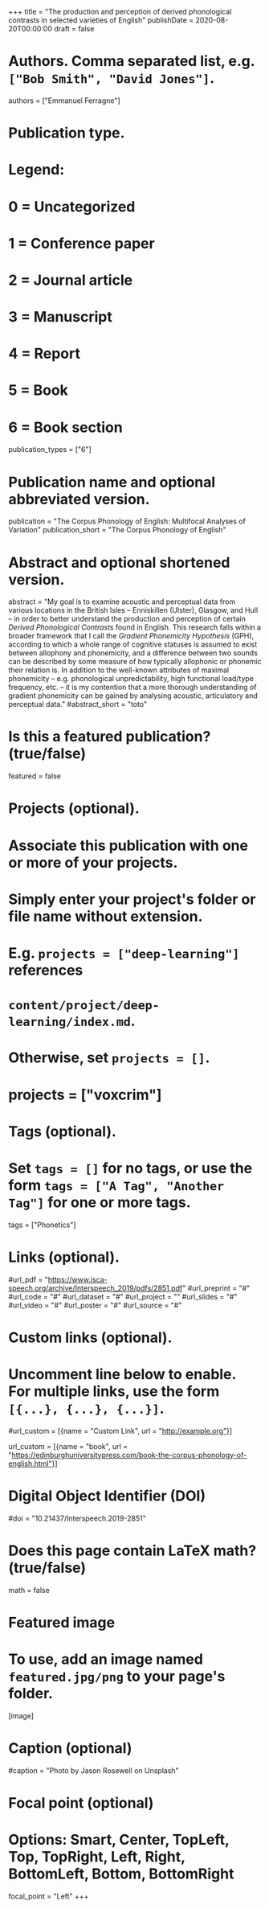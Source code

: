 +++
title = "The production and perception of derived phonological contrasts in selected varieties of English"
publishDate = 2020-08-20T00:00:00
draft = false

# Authors. Comma separated list, e.g. `["Bob Smith", "David Jones"]`.
authors = ["Emmanuel Ferragne"]

# Publication type.
# Legend:
# 0 = Uncategorized
# 1 = Conference paper
# 2 = Journal article
# 3 = Manuscript
# 4 = Report
# 5 = Book
# 6 = Book section
publication_types = ["6"]

# Publication name and optional abbreviated version.
publication = "The Corpus Phonology of English: Multifocal Analyses of Variation"
publication_short = "The Corpus Phonology of English"

# Abstract and optional shortened version.
abstract = "My goal is to examine acoustic and perceptual data from various locations in the British Isles – Enniskillen (Ulster), Glasgow, and Hull – in order to better understand the production and perception of certain *Derived Phonological Contrasts* found in English. This research falls within a broader framework that I call the *Gradient Phonemicity Hypothesis* (GPH), according to which a whole range of cognitive statuses is assumed to exist between allophony and phonemicity, and a difference between two sounds can be described by some measure of how typically allophonic or phonemic their relation is. In addition to the well-known attributes of maximal phonemicity – e.g. phonological unpredictability, high functional load/type frequency, etc. – it is my contention that a more thorough understanding of gradient phonemicity can be gained by analysing acoustic, articulatory and perceptual data."
#abstract_short = "toto"

# Is this a featured publication? (true/false)
featured = false

# Projects (optional).
#   Associate this publication with one or more of your projects.
#   Simply enter your project's folder or file name without extension.
#   E.g. `projects = ["deep-learning"]` references 
#   `content/project/deep-learning/index.md`.
#   Otherwise, set `projects = []`.
# projects = ["voxcrim"]

# Tags (optional).
#   Set `tags = []` for no tags, or use the form `tags = ["A Tag", "Another Tag"]` for one or more tags.
tags = ["Phonetics"]

# Links (optional).
#url_pdf = "https://www.isca-speech.org/archive/Interspeech_2019/pdfs/2851.pdf"
#url_preprint = "#"
#url_code = "#"
#url_dataset = "#"
#url_project = ""
#url_slides = "#"
#url_video = "#"
#url_poster = "#"
#url_source = "#"

# Custom links (optional).
#   Uncomment line below to enable. For multiple links, use the form `[{...}, {...}, {...}]`.
#url_custom = [{name = "Custom Link", url = "http://example.org"}]

url_custom = [{name = "book", url = "https://edinburghuniversitypress.com/book-the-corpus-phonology-of-english.html"}]

# Digital Object Identifier (DOI)
#doi = "10.21437/Interspeech.2019-2851"

# Does this page contain LaTeX math? (true/false)
math = false

# Featured image
# To use, add an image named `featured.jpg/png` to your page's folder. 
[image]
  # Caption (optional)
  #caption = "Photo by Jason Rosewell on Unsplash"

  # Focal point (optional)
  # Options: Smart, Center, TopLeft, Top, TopRight, Left, Right, BottomLeft, Bottom, BottomRight
  focal_point = "Left"
+++
